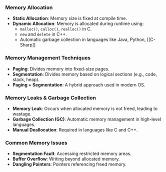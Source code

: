 ### **Memory Allocation**

- **Static Allocation**: Memory size is fixed at compile time.
- **Dynamic Allocation**: Memory is allocated during runtime using:
    - `malloc()`, `calloc()`, `realloc()` in C.
    - `new` and `delete` in C++.
    - Automatic garbage collection in languages like Java, Python, [[C-Sharp]]

### **Memory Management Techniques**

- **Paging**: Divides memory into fixed-size pages.
- **Segmentation**: Divides memory based on logical sections (e.g., code, stack, heap).
- **Paging + Segmentation**: A hybrid approach used in modern OS.

### **Memory Leaks & Garbage Collection**

- **Memory Leak**: Occurs when allocated memory is not freed, leading to wastage.
- **Garbage Collection (GC)**: Automatic memory management in high-level languages.
- **Manual Deallocation**: Required in languages like C and C++.
### **Common Memory Issues**

- **Segmentation Fault**: Accessing restricted memory areas.
- **Buffer Overflow**: Writing beyond allocated memory.
- **Dangling Pointers**: Pointers referencing freed memory.